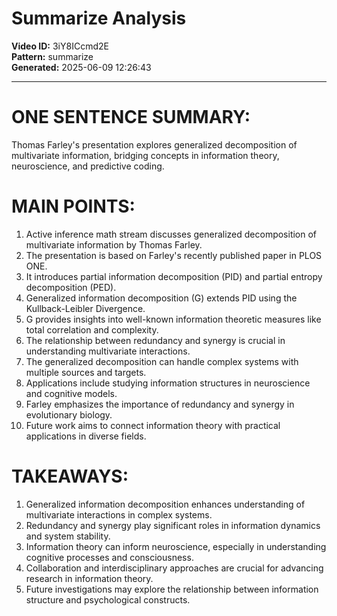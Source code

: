 # Summarize Analysis

**Video ID:** 3iY8ICcmd2E  
**Pattern:** summarize  
**Generated:** 2025-06-09 12:26:43  

---

# ONE SENTENCE SUMMARY:
Thomas Farley's presentation explores generalized decomposition of multivariate information, bridging concepts in information theory, neuroscience, and predictive coding.

# MAIN POINTS:
1. Active inference math stream discusses generalized decomposition of multivariate information by Thomas Farley.
2. The presentation is based on Farley's recently published paper in PLOS ONE.
3. It introduces partial information decomposition (PID) and partial entropy decomposition (PED).
4. Generalized information decomposition (G) extends PID using the Kullback-Leibler Divergence.
5. G provides insights into well-known information theoretic measures like total correlation and complexity.
6. The relationship between redundancy and synergy is crucial in understanding multivariate interactions.
7. The generalized decomposition can handle complex systems with multiple sources and targets.
8. Applications include studying information structures in neuroscience and cognitive models.
9. Farley emphasizes the importance of redundancy and synergy in evolutionary biology.
10. Future work aims to connect information theory with practical applications in diverse fields.

# TAKEAWAYS:
1. Generalized information decomposition enhances understanding of multivariate interactions in complex systems.
2. Redundancy and synergy play significant roles in information dynamics and system stability.
3. Information theory can inform neuroscience, especially in understanding cognitive processes and consciousness.
4. Collaboration and interdisciplinary approaches are crucial for advancing research in information theory.
5. Future investigations may explore the relationship between information structure and psychological constructs.